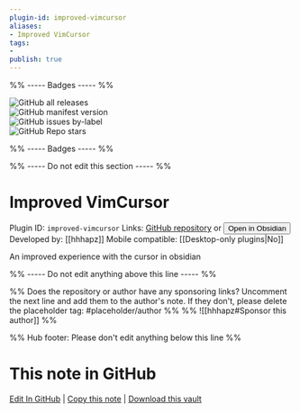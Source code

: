 ```yaml
---
plugin-id: improved-vimcursor
aliases:
- Improved VimCursor
tags: 
- 
publish: true
---
```


%% ----- Badges ----- %%

![GitHub all releases](https://img.shields.io/github/downloads/hhhapz/improved-obsidian-vimcursor/total?color=573E7A&logo=github&style=for-the-badge)   
![GitHub manifest version](https://img.shields.io/github/manifest-json/v/hhhapz/improved-obsidian-vimcursor?color=573E7A&logo=github&style=for-the-badge)   
![GitHub issues by-label](https://img.shields.io/github/issues/hhhapz/improved-obsidian-vimcursor/help%20wanted?color=573E7A&logo=github&style=for-the-badge)   
![GitHub Repo stars](https://img.shields.io/github/stars/hhhapz/improved-obsidian-vimcursor?color=573E7A&logo=github&style=for-the-badge)

%% ----- Badges ----- %%

%% ----- Do not edit this section ----- %%

# Improved VimCursor

Plugin ID: `improved-vimcursor`
Links: [GitHub repository](https://github.com/hhhapz/improved-obsidian-vimcursor) or [<button id=HH>Open in Obsidian</button>](obsidian://show-plugin?id=improved-vimcursor)
Developed by: [[hhhapz]]
Mobile compatible: [[Desktop-only plugins|No]]

An improved experience with the cursor in obsidian

%% ----- Do not edit anything above this line ----- %% 

%% Does the repository or author have any sponsoring links? Uncomment the next line and add them to the author's note. If they don't, please delete the placeholder tag: #placeholder/author %%
%% ![[hhhapz#Sponsor this author]] %%

%% Hub footer: Please don't edit anything below this line %%

# This note in GitHub

<span class="git-footer">[Edit In GitHub](https://github.dev/obsidian-community/obsidian-hub/blob/main/02%20-%20Community%20Expansions/02.05%20All%20Community%20Expansions/Plugins/improved-vimcursor.md "git-hub-edit-note") | [Copy this note](https://raw.githubusercontent.com/obsidian-community/obsidian-hub/main/02%20-%20Community%20Expansions/02.05%20All%20Community%20Expansions/Plugins/improved-vimcursor.md "git-hub-copy-note") | [Download this vault](https://github.com/obsidian-community/obsidian-hub/archive/refs/heads/main.zip "git-hub-download-vault") </span>
